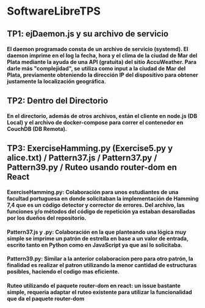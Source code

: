 # SoftwareLibreTPS
## TP1: ejDaemon.js y su archivo de servicio
#### El daemon programado consta de un archivo de servicio (systemd). El daemon imprime en el log la fecha, hora y el clima de la ciudad de Mar del Plata mediante la ayuda de una API (gratuita) del sitio AccuWeather. Para darle más "complejidad", se utiliza como input a la ciudad de Mar del Plata, previamente obteniendo la dirección IP del dispositivo para obtener justamente la localización geográfica.

## TP2: Dentro del Directorio
#### En el directorio, además de otros archivos, están el cliente en node.js (DB Local) y el archivo de docker-compose para correr el contenedor en CouchDB (DB Remota).

## TP3: ExerciseHamming.py (Exercise5.py y alice.txt) / Pattern37.js / Pattern37.py / Pattern39.py / Ruteo usando router-dom en React
#### ExerciseHamming.py: Colaboración para unos estudiantes de una facultad portuguesa en donde solicitaban la implementación de Hamming 7,4 que es un código detector y corrector de errores. Del archivo, las funciones y/o métodos del código de repetición ya estaban desarolladas por los dueños del repositorio.
#### Pattern37.js y .py: Colaboración en la que planteando una lógica muy simple se imprime un patrón de estrella en base a un valor de entrada, escrito tanto en Python como en JavaScript ya que así lo solicitaba.
#### Pattern39.py: Similar a la anterior colaboracion pero para otro patrón, la finalidad es realizar el patron utilizando la menor cantidad de estructuras posibles, haciendo el codigo mas eficiente.
#### Ruteo utilizando el paquete router-dom en react: un issue bastante simple, requeria adaptar el ruteo existente para utilizar la funcionalidad que da el paquete router-dom

